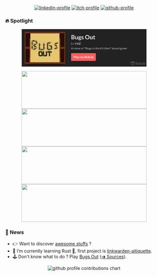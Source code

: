 <div align="center">
<p>
  <a href="https://www.linkedin.com/in/bigbrozer" target="_blank"><img src="https://img.shields.io/badge/LinkedIn-0077B5?style=for-the-badge&logo=linkedin&logoColor=white" alt="linkedin-profile" /></a>
  <a href="https://bigbrozer.itch.io/" target="_blank"><img src="https://img.shields.io/badge/Itch.io-FA5C5C?style=for-the-badge&logo=itchdotio&logoColor=white" alt="itch-profile" /></a>
  <a href="https://github.com/bigbrozer" target="_blank"><img src="https://img.shields.io/badge/GitHub-100000?style=for-the-badge&logo=github&logoColor=white" alt="github-profile" /></a>
</p>
</div>

### 🔥 Spotlight

<p align="center">
  <a href="https://github.com/bigbrozer/publii-luci-theme">
    <img width="400px" height="120px" align="center" src="https://raw.githubusercontent.com/bigbrozer/BugsOut-GameOff2021/main/.readme/itch_widget.png" />
  </a>
</p>

<p align="center">
  <a href="https://github.com/bigbrozer/linkwarden-aitiquette">
    <img width="400px" height="120px" align="center" src="https://github-readme-stats.vercel.app/api/pin/?username=bigbrozer&repo=linkwarden-aitiquette&show_owner=false" />
  </a>
  <a href="https://github.com/nventiveux/docker-ttrss">
    <img width="400px" height="120px" align="center" src="https://github-readme-stats.vercel.app/api/pin/?username=nventiveux&repo=docker-ttrss&show_owner=false" />
  </a>
  <a href="https://github.com/la-chevre-grisette/infra">
    <img width="400px" height="120px" align="center" src="https://github-readme-stats.vercel.app/api/pin/?username=la-chevre-grisette&repo=infra&show_owner=true" />
  </a>
  <a href="https://github.com/bigbrozer/publii-luci-theme">
    <img width="400px" height="120px" align="center" src="https://github-readme-stats.vercel.app/api/pin/?username=bigbrozer&repo=publii-luci-theme&show_owner=false" />
  </a>
</p>

### 📰 News

- 👉 Want to discover [awesome stuffs](https://bigbrozer.github.io/awesomeness/) ?
- 🔭 I’m currently learning Rust 🦀, first project is [linkwarden-aitiquette](https://github.com/bigbrozer/linkwarden-aitiquette).
- 🕹 Don't know what to do ? Play [Bugs Out](https://bigbrozer.itch.io/bugs-out) ([➔ Sources](https://github.com/bigbrozer/BugsOut-GameOff2021)).

<div align="center" >
  <picture>
    <source media="(prefers-color-scheme: dark)"  srcset="https://streak-stats.demolab.com/?user=bigbrozer&theme=tokyonight" />
    <source media="(prefers-color-scheme: light)" srcset="https://streak-stats.demolab.com/?user=bigbrozer&theme=buefy" />
    <img alt="github profile contributions chart" src="https://streak-stats.demolab.com/?user=bigbrozer&theme=buefy" />
  </picture>
</div>
